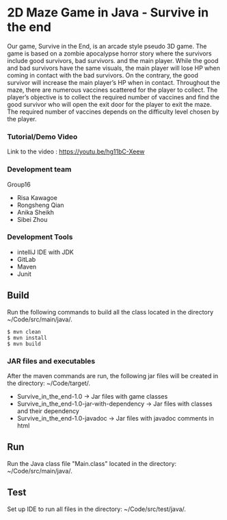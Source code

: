 # 2D Maze Game in Java - Survive in the end
Our game, Survive in the End, is an arcade style pseudo 3D game. The game is based on a zombie apocalypse horror story where the survivors include good survivors, bad survivors. and the main player. While the good and bad survivors have the same visuals, the main player will lose HP when coming in contact with the bad survivors. On the contrary, the good survivor will increase the main player’s HP when in contact. Throughout the maze, there are numerous vaccines scattered for the player to collect. The player’s objective is to collect the required number of vaccines and find the good survivor who will open the exit door for the player to exit the maze. The required number of vaccines depends on the difficulty level chosen by the player.

### Tutorial/Demo Video
Link to the video : https://youtu.be/hg11bC-Xeew

### Development team
Group16
* Risa Kawagoe
* Rongsheng Qian
* Anika Sheikh
* Sibei Zhou

### Development Tools
* intelliJ IDE with JDK
* GitLab
* Maven
* Junit


## Build
Run the following commands to build all the class located in the directory ~/Code/src/main/java/.
```
$ mvn clean
$ mvn install
$ mvn build
```

### JAR files and executables
After the maven commands are run, the following jar files will be created in the directory: ~/Code/target/.
* Survive_in_the_end-1.0 -> Jar files with game classes
* Survive_in_the_end-1.0-jar-with-dependency -> Jar files with classes and their dependency
* Survive_in_the_end-1.0-javadoc -> Jar files with javadoc comments in html

## Run
Run the Java class file "Main.class" located in the directory: ~/Code/src/main/java/.

## Test
Set up IDE to run all files in the directory: ~/Code/src/test/java/.
